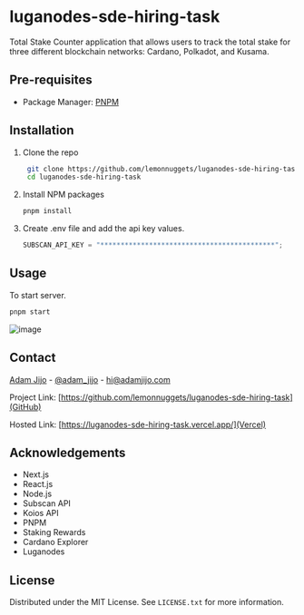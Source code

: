 # luganodes-sde-hiring-task

Total Stake Counter application that allows users to track the total stake for three different blockchain networks: Cardano, Polkadot, and Kusama.

## Pre-requisites

- Package Manager: [PNPM](https://pnpm.io/)

## Installation

1. Clone the repo

   ```sh
    git clone https://github.com/lemonnuggets/luganodes-sde-hiring-task.git
    cd luganodes-sde-hiring-task
   ```

2. Install NPM packages

   ```sh
   pnpm install
   ```

3. Create .env file and add the api key values.

   ```js
   SUBSCAN_API_KEY = "*******************************************";
   ```

## Usage

To start server.

```sh
pnpm start
```

![image](https://user-images.githubusercontent.com/63046776/222977855-76301ca4-1b7e-492f-bc0b-728d175376c9.png)

## Contact

[Adam Jijo](https://adamjijo.com) - [@adam_jijo](https://twitter.com/adam_jijo) - <hi@adamjijo.com>

Project Link: [https://github.com/lemonnuggets/luganodes-sde-hiring-task](GitHub)

Hosted Link: [https://luganodes-sde-hiring-task.vercel.app/](Vercel)

## Acknowledgements

- Next.js
- React.js
- Node.js
- Subscan API
- Koios API
- PNPM
- Staking Rewards
- Cardano Explorer
- Luganodes

## License

Distributed under the MIT License. See `LICENSE.txt` for more information.
